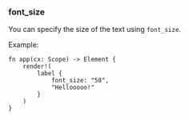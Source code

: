 ### font_size

You can specify the size of the text using `font_size`.

Example:

```rust, no_run
fn app(cx: Scope) -> Element {
    render!(
        label {
            font_size: "50",
            "Hellooooo!"
        }
    )
}
```
